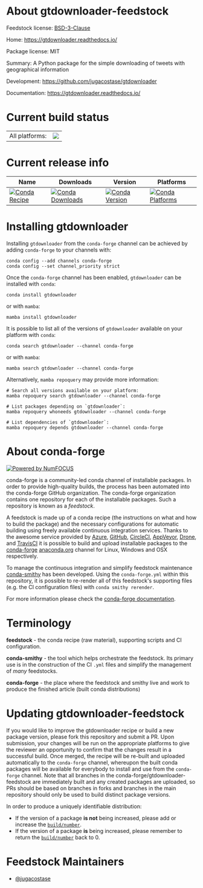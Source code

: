 About gtdownloader-feedstock
============================

Feedstock license: [BSD-3-Clause](https://github.com/conda-forge/gtdownloader-feedstock/blob/main/LICENSE.txt)

Home: https://gtdownloader.readthedocs.io/

Package license: MIT

Summary: A Python package for the simple downloading of tweets with geographical information

Development: https://github.com/jugacostase/gtdownloader

Documentation: https://gtdownloader.readthedocs.io/

Current build status
====================


<table><tr><td>All platforms:</td>
    <td>
      <a href="https://dev.azure.com/conda-forge/feedstock-builds/_build/latest?definitionId=17646&branchName=main">
        <img src="https://dev.azure.com/conda-forge/feedstock-builds/_apis/build/status/gtdownloader-feedstock?branchName=main">
      </a>
    </td>
  </tr>
</table>

Current release info
====================

| Name | Downloads | Version | Platforms |
| --- | --- | --- | --- |
| [![Conda Recipe](https://img.shields.io/badge/recipe-gtdownloader-green.svg)](https://anaconda.org/conda-forge/gtdownloader) | [![Conda Downloads](https://img.shields.io/conda/dn/conda-forge/gtdownloader.svg)](https://anaconda.org/conda-forge/gtdownloader) | [![Conda Version](https://img.shields.io/conda/vn/conda-forge/gtdownloader.svg)](https://anaconda.org/conda-forge/gtdownloader) | [![Conda Platforms](https://img.shields.io/conda/pn/conda-forge/gtdownloader.svg)](https://anaconda.org/conda-forge/gtdownloader) |

Installing gtdownloader
=======================

Installing `gtdownloader` from the `conda-forge` channel can be achieved by adding `conda-forge` to your channels with:

```
conda config --add channels conda-forge
conda config --set channel_priority strict
```

Once the `conda-forge` channel has been enabled, `gtdownloader` can be installed with `conda`:

```
conda install gtdownloader
```

or with `mamba`:

```
mamba install gtdownloader
```

It is possible to list all of the versions of `gtdownloader` available on your platform with `conda`:

```
conda search gtdownloader --channel conda-forge
```

or with `mamba`:

```
mamba search gtdownloader --channel conda-forge
```

Alternatively, `mamba repoquery` may provide more information:

```
# Search all versions available on your platform:
mamba repoquery search gtdownloader --channel conda-forge

# List packages depending on `gtdownloader`:
mamba repoquery whoneeds gtdownloader --channel conda-forge

# List dependencies of `gtdownloader`:
mamba repoquery depends gtdownloader --channel conda-forge
```


About conda-forge
=================

[![Powered by
NumFOCUS](https://img.shields.io/badge/powered%20by-NumFOCUS-orange.svg?style=flat&colorA=E1523D&colorB=007D8A)](https://numfocus.org)

conda-forge is a community-led conda channel of installable packages.
In order to provide high-quality builds, the process has been automated into the
conda-forge GitHub organization. The conda-forge organization contains one repository
for each of the installable packages. Such a repository is known as a *feedstock*.

A feedstock is made up of a conda recipe (the instructions on what and how to build
the package) and the necessary configurations for automatic building using freely
available continuous integration services. Thanks to the awesome service provided by
[Azure](https://azure.microsoft.com/en-us/services/devops/), [GitHub](https://github.com/),
[CircleCI](https://circleci.com/), [AppVeyor](https://www.appveyor.com/),
[Drone](https://cloud.drone.io/welcome), and [TravisCI](https://travis-ci.com/)
it is possible to build and upload installable packages to the
[conda-forge](https://anaconda.org/conda-forge) [anaconda.org](https://anaconda.org/)
channel for Linux, Windows and OSX respectively.

To manage the continuous integration and simplify feedstock maintenance
[conda-smithy](https://github.com/conda-forge/conda-smithy) has been developed.
Using the ``conda-forge.yml`` within this repository, it is possible to re-render all of
this feedstock's supporting files (e.g. the CI configuration files) with ``conda smithy rerender``.

For more information please check the [conda-forge documentation](https://conda-forge.org/docs/).

Terminology
===========

**feedstock** - the conda recipe (raw material), supporting scripts and CI configuration.

**conda-smithy** - the tool which helps orchestrate the feedstock.
                   Its primary use is in the construction of the CI ``.yml`` files
                   and simplify the management of *many* feedstocks.

**conda-forge** - the place where the feedstock and smithy live and work to
                  produce the finished article (built conda distributions)


Updating gtdownloader-feedstock
===============================

If you would like to improve the gtdownloader recipe or build a new
package version, please fork this repository and submit a PR. Upon submission,
your changes will be run on the appropriate platforms to give the reviewer an
opportunity to confirm that the changes result in a successful build. Once
merged, the recipe will be re-built and uploaded automatically to the
`conda-forge` channel, whereupon the built conda packages will be available for
everybody to install and use from the `conda-forge` channel.
Note that all branches in the conda-forge/gtdownloader-feedstock are
immediately built and any created packages are uploaded, so PRs should be based
on branches in forks and branches in the main repository should only be used to
build distinct package versions.

In order to produce a uniquely identifiable distribution:
 * If the version of a package **is not** being increased, please add or increase
   the [``build/number``](https://docs.conda.io/projects/conda-build/en/latest/resources/define-metadata.html#build-number-and-string).
 * If the version of a package **is** being increased, please remember to return
   the [``build/number``](https://docs.conda.io/projects/conda-build/en/latest/resources/define-metadata.html#build-number-and-string)
   back to 0.

Feedstock Maintainers
=====================

* [@jugacostase](https://github.com/jugacostase/)

